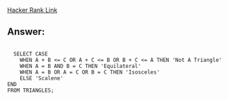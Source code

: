 <a href="https://www.hackerrank.com/challenges/what-type-of-triangle/problem?isFullScreen=true">Hacker Rank Link</a>
<h2>Answer:</h2>
<code>
  SELECT CASE 
    WHEN A + B <= C OR A + C <= B OR B + C <= A THEN 'Not A Triangle'
    WHEN A = B AND B = C THEN 'Equilateral'
    WHEN A = B OR A = C OR B = C THEN 'Isosceles'
    ELSE 'Scalene'
END
FROM TRIANGLES;
</code>
